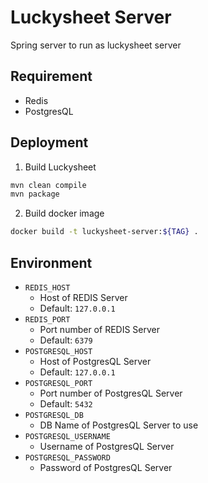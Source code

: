 # Luckysheet Server

Spring server to run as luckysheet server

## Requirement

- Redis
- PostgresQL

## Deployment

1. Build Luckysheet

```bash
mvn clean compile
mvn package
```

2. Build docker image

```bash
docker build -t luckysheet-server:${TAG} .
```

## Environment

- `REDIS_HOST`
    - Host of REDIS Server
    - Default: `127.0.0.1`
- `REDIS_PORT`
    - Port number of REDIS Server
    - Default: `6379`
- `POSTGRESQL_HOST`
    - Host of PostgresQL Server
    - Default: `127.0.0.1`
- `POSTGRESQL_PORT`
    - Port number of PostgresQL Server
    - Default: `5432`
- `POSTGRESQL_DB`
    - DB Name of PostgresQL Server to use
- `POSTGRESQL_USERNAME`
  - Username of PostgresQL Server
- `POSTGRESQL_PASSWORD`
  - Password of PostgresQL Server
